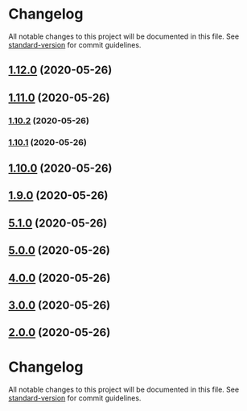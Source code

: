 # Changelog

All notable changes to this project will be documented in this file. See [standard-version](https://github.com/conventional-changelog/standard-version) for commit guidelines.

## [1.12.0](https://github.com/robinv8/react-family/compare/v1.11.0...v1.12.0) (2020-05-26)

## [1.11.0](https://github.com/robinv8/react-family/compare/v5.1.0...v1.11.0) (2020-05-26)

### [1.10.2](https://github.com/robinv8/react-family/compare/prefix_v1.10.1...prefix_v1.10.2) (2020-05-26)

### [1.10.1](https://github.com/robinv8/react-family/compare/prefix_v1.10.0...prefix_v1.10.1) (2020-05-26)

## [1.10.0](https://github.com/robinv8/react-family/compare/prefix_v1.9.0...prefix_v1.10.0) (2020-05-26)

## [1.9.0](https://github.com/robinv8/react-family/compare/prefix_v1.8.0...prefix_v1.9.0) (2020-05-26)

## [5.1.0](https://github.com/robinv8/react-family/compare/v5.0.0...v5.1.0) (2020-05-26)

## [5.0.0](https://github.com/robinv8/react-family/compare/v4.0.0...v5.0.0) (2020-05-26)

## [4.0.0](https://github.com/robinv8/react-family/compare/v3.0.0...v4.0.0) (2020-05-26)

## [3.0.0](https://github.com/robinv8/react-family/compare/v2.0.0...v3.0.0) (2020-05-26)

## [2.0.0](https://github.com/robinv8/react-family/compare/v1.8.0...v2.0.0) (2020-05-26)

# Changelog

All notable changes to this project will be documented in this file. See [standard-version](https://github.com/conventional-changelog/standard-version) for commit guidelines.
